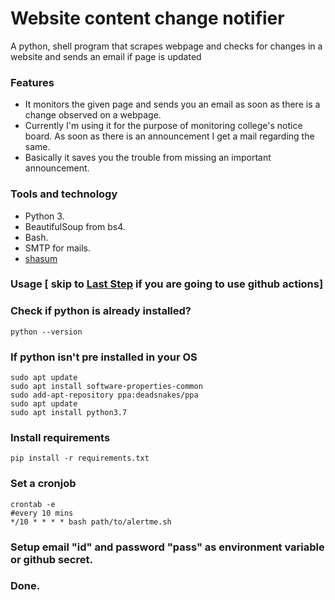 # Website content change notifier
A python, shell program that scrapes webpage and checks for changes in a website and sends an email if page is updated

### Features

- It monitors the given page and sends you an email as soon as there is a change observed on a webpage.
- Currently I'm using it for the purpose of monitoring college's notice board. As soon as there is an announcement I get a mail regarding the same. 
- Basically it saves you the trouble from missing an important announcement.


### Tools and technology
* Python 3.
* BeautifulSoup from bs4.
* Bash.
* SMTP for mails.
* [shasum](http://manpages.ubuntu.com/manpages/trusty/man1/shasum.1.html)

### Usage [ skip to [Last Step](https://github.com/abhayruparel/website-change-notifier#set-a-cronjob) if you  are going to use github actions]

### Check if python is already installed?
```
python --version
```
### If python isn't pre installed in your OS
```
sudo apt update
sudo apt install software-properties-common
sudo add-apt-repository ppa:deadsnakes/ppa
sudo apt update
sudo apt install python3.7
```
### Install requirements
```
pip install -r requirements.txt
```
### Set a cronjob 
```
crontab -e
#every 10 mins
*/10 * * * * bash path/to/alertme.sh
```
### Setup email "id" and password "pass" as environment variable or github secret.
### Done.

